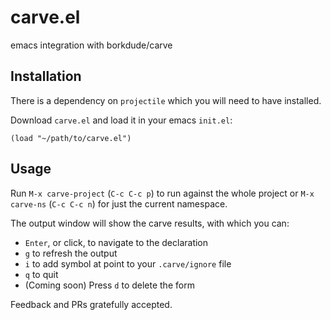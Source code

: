 # carve.el

emacs integration with borkdude/carve

## Installation

There is a dependency on `projectile` which you will need to have installed.

Download `carve.el` and load it in your emacs `init.el`:

```elisp
(load "~/path/to/carve.el")
```

## Usage

Run `M-x carve-project` (`C-c C-c p`) to run against the whole project or `M-x carve-ns` (`C-c C-c n`) for just the current namespace.

The output window will show the carve results, with which you can:
- `Enter`, or click, to navigate to the declaration
- `g` to refresh the output
- `i` to add symbol at point to your `.carve/ignore` file
- `q` to quit
- (Coming soon) Press `d` to delete the form

Feedback and PRs gratefully accepted.
